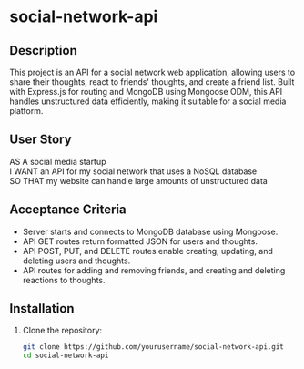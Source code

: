 # social-network-api

## Description

This project is an API for a social network web application, allowing users to share their thoughts, react to friends' thoughts, and create a friend list. Built with Express.js for routing and MongoDB using Mongoose ODM, this API handles unstructured data efficiently, making it suitable for a social media platform.

## User Story

AS A social media startup  
I WANT an API for my social network that uses a NoSQL database  
SO THAT my website can handle large amounts of unstructured data

## Acceptance Criteria

- Server starts and connects to MongoDB database using Mongoose.
- API GET routes return formatted JSON for users and thoughts.
- API POST, PUT, and DELETE routes enable creating, updating, and deleting users and thoughts.
- API routes for adding and removing friends, and creating and deleting reactions to thoughts.

## Installation

1. Clone the repository:
   ```bash
   git clone https://github.com/yourusername/social-network-api.git
   cd social-network-api
